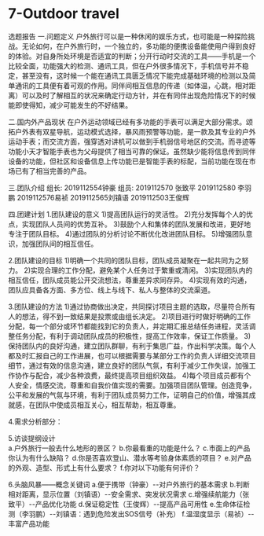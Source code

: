 # 7-Outdoor travel
选题报告
一.问题定义
户外旅行可以是一种休闲的娱乐方式，也可能是一种探险挑战。无论如何，在户外旅行时，一个独立的，多功能的便携设备能使用户得到良好的体验。对自身所处环境是否适宜的判断；分开行动时交流的工具——手机是一个比较全面，功能强大的检测、通讯工具，但在户外很多情况下，手机信号并不稳定，甚至没有，这时候一个能在通讯工具匮乏情况下能完成基础环境的检测以及简单通讯的工具便有着可观的作用。同伴间相互信息的传递（如体温，心跳，相对距离）可以及时了解相互的状况来确定行动方针，并在有同伴出现危险情况下的时候能即使得知，减少可能发生的不好结果。

二.国内外产品现状
在户外运动领域已经有多功能的手表可以满足大部分需求。颂拓户外表有双星导航，运动模式选择，暴风雨预警等功能，是一款及其专业的户外运动手表；而交流方面，强穿透对讲机可以做到手机弱信号地区的交流。而寻迹等功能小天才智能手表也为父母提供了相当可靠的保证。虽然缺少能将信息传到同伴设备的功能，但社区和设备信息上传功能已是智能手表的标配，当前功能在现在市场已有了相当完善的产品。

三.团队介绍
组长:
2019112554钟豪
组员:
2019112570 张致平
2019112580 李羽鹏
2019112576易祯
2019112565刘镇语
2019112503王俊辉

四.团建计划
1.团队建设的意义
1)提高团队运行的灵活性。 
2)充分发挥每个人的优点，实现团队人员间的优势互补。 
3)鼓励个人和集体的团队发展和改进，更好地专注于团队目标。 
4)通过团队的分析讨论不断优化改进团队目标。
5)增强团队意识，加强团队间的相互信任。

2.团队建设的目标
1)明确一个共同的团队目标，团队成员凝聚在一起共同为之努力。
2)实现合理的工作分配，避免某个人任务过于繁重或清闲。
3)实现团队内的相互信任，团队成员能公开交流想法，尊重差异求同存异。
4)实现有效的沟通，团队应具备各方面、多方位、线上与线下、私人与整体的交流渠道。

3.团队建设的方法
1)通过协商做出决定，共同探讨项目主题的选取，尽量符合所有人的想法，得不到一致结果是投票或由组长决定。
2)项目进行时做好明确的工作分配，每一个部分或环节都能找到它的负责人，并定期汇报总结任务进程，灵活调整任务分配，有利于调动团队成员的积极性，提高工作效率，保证工作质量。
3)保持团队内的良好沟通，建立团队群聊，有利于集思广益，作出科学决策。每个人都及时汇报自己的工作进展，也可以根据需要与某部分工作的负责人详细交流项目细节，通过有效的信息沟通，建立良好的团队气氛，有利于减少工作失误，加强工作协作与配合，减少各种浪费，最终提高项目组织效益。
4)每个项目成员都有个人安全，情感交流，尊重和自我价值实现的需要。加强项目团队管理。创造竞争，公平和发展的气氛与环境，有利于团队成员努力工作，证明自己的价值，增强其成就感，在团队中使成员相互关心，相互帮助，相互尊重。

4.需求分析部分：

5.访谈提纲设计  
  a.户外旅行一般去什么地形的景区？
  b.你最看重的功能是什么？
  c.市面上的产品你认为有什么缺陷？
  d.你是否喜欢登山、潜水等考验身体素质的项目？
  e.对产品的外观、造型、形式上有什么要求？
  f.你对以下功能有何评价？ 
  
6.头脑风暴——概念关键词
  a.便于携带（钟豪）--对户外旅行的基本需求
  b.判断相对距离，显示位置（刘镇语）--安全需求、突发状况需求
  c.增强续航能力（张致平）--产品优化功能
  d.保证稳定性（王俊辉）--提高产品可用性
  e.生命体征检测（李羽鹏）--刘镇语：遇到危险发出SOS信号（补充）
  f.温湿度显示（易祯）--丰富产品功能

